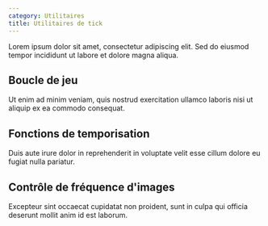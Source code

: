 ```yaml
---
category: Utilitaires
title: Utilitaires de tick
---
```



Lorem ipsum dolor sit amet, consectetur adipiscing elit. Sed do eiusmod tempor incididunt ut labore et dolore magna aliqua.

## Boucle de jeu

Ut enim ad minim veniam, quis nostrud exercitation ullamco laboris nisi ut aliquip ex ea commodo consequat.

## Fonctions de temporisation

Duis aute irure dolor in reprehenderit in voluptate velit esse cillum dolore eu fugiat nulla pariatur.

## Contrôle de fréquence d'images

Excepteur sint occaecat cupidatat non proident, sunt in culpa qui officia deserunt mollit anim id est laborum.